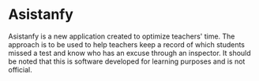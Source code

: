 # Asistanfy
Asistanfy is a new application created to optimize teachers' time. The approach is to be used to help teachers keep a record of which students missed a test and know who has an excuse through an inspector.
It should be noted that this is software developed for learning purposes and is not official.
